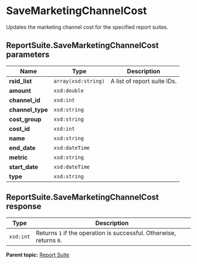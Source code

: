 # SaveMarketingChannelCost

Updates the marketing channel cost for the specified report suites.

## ReportSuite.SaveMarketingChannelCost parameters

|Name|Type|Description|
|----|----|-----------|
|**rsid\_list** |`array(xsd:string)` |A list of report suite IDs.|
|**amount** |`xsd:double` | |
|**channel\_id** |`xsd:int` | |
|**channel\_type** |`xsd:string` | |
|**cost\_group** |`xsd:string` | |
|**cost\_id** |`xsd:int` | |
|**name** |`xsd:string` | |
|**end\_date** |`xsd:dateTime` | |
|**metric** |`xsd:string` | |
|**start\_date** |`xsd:dateTime` | |
|**type** |`xsd:string` | |

## ReportSuite.SaveMarketingChannelCost response

|Type|Description|
|----|-----------|
|`xsd:int` |Returns `1` if the operation is successful. Otherwise, returns `0`.|

**Parent topic:** [Report Suite](../../methods/report_suite/r_methods_reportsuite.md)

